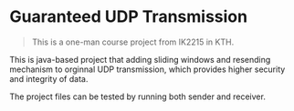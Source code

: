 # Guaranteed UDP Transmission

> This is a one-man course project from IK2215 in KTH.

This is java-based project that adding sliding windows and resending mechanism to orginnal UDP transmission, which provides higher security and integrity of data.

The project files can be tested by running both sender and receiver.
